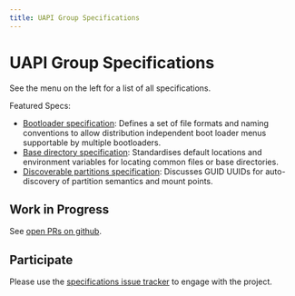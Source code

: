 ```yaml
---
title: UAPI Group Specifications
---
```


# UAPI Group Specifications

See the menu on the left for a list of all specifications.

Featured Specs:

* [Bootloader specification](docs/boot_loader_specification):
  Defines a set  of file formats and naming conventions to allow distribution independent boot loader menus supportable by multiple bootloaders.
* [Base directory specification](docs/base_directory_specification):
  Standardises default locations and environment variables for locating common files or base directories.
* [Discoverable partitions specification](docs/discoverable_partitions):
  Discusses GUID UUIDs for auto-discovery of partition semantics and mount points.

## Work in Progress

See [open PRs on github](https://github.com/uapi-group/specifications/pulls).

## Participate

Please use the [specifications issue tracker](https://github.com/uapi-group/specifications/issues) to engage with the project.
